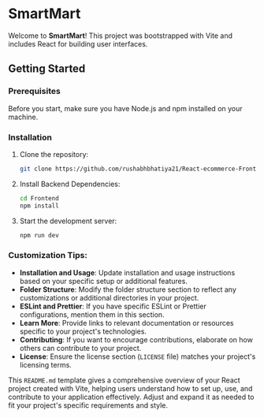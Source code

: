# SmartMart

Welcome to **SmartMart**! This project was bootstrapped with Vite and includes React for building user interfaces.

## Getting Started

### Prerequisites

Before you start, make sure you have Node.js and npm installed on your machine.

### Installation

1. Clone the repository:

   ```bash
   git clone https://github.com/rushabhbhatiya21/React-ecommerce-Frontend.git
   ```

2. Install Backend Dependencies:
   ```bash
   cd Frontend
   npm install
   ```

3. Start the development server:
   ```bash
   npm run dev
   ```

### Customization Tips:

- **Installation and Usage**: Update installation and usage instructions based on your specific setup or additional features.
- **Folder Structure**: Modify the folder structure section to reflect any customizations or additional directories in your project.
- **ESLint and Prettier**: If you have specific ESLint or Prettier configurations, mention them in this section.
- **Learn More**: Provide links to relevant documentation or resources specific to your project's technologies.
- **Contributing**: If you want to encourage contributions, elaborate on how others can contribute to your project.
- **License**: Ensure the license section (`LICENSE` file) matches your project's licensing terms.

This `README.md` template gives a comprehensive overview of your React project created with Vite, helping users understand how to set up, use, and contribute to your application effectively. Adjust and expand it as needed to fit your project's specific requirements and style.



